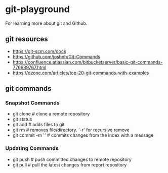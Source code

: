 # git-playground
For learning more about git and Github.

## git resources
* https://git-scm.com/docs
* https://github.com/joshnh/Git-Commands
* https://confluence.atlassian.com/bitbucketserver/basic-git-commands-776639767.html
* https://dzone.com/articles/top-20-git-commands-with-examples

## git commands
### Snapshot Commands
* git clone <url>             # clone a remote repository
* git status
* git add <filename>          # adds files to git
* git rm                      # removes file/directory. '-r' for recursive remove
* git commit -m '<message>'   # commits changes from the index with a message

### Updating Commands
* git push                    # push committed changes to remote repository
* git pull                    # pull the latest changes from report repository